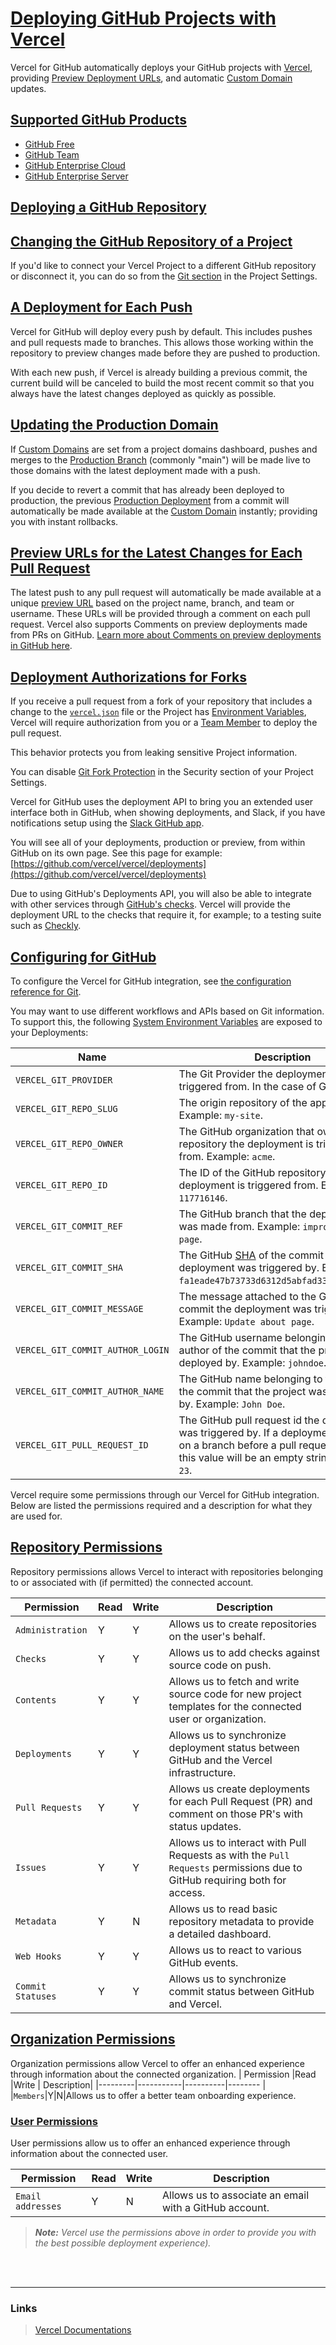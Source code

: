 # [Deploying GitHub Projects with Vercel](https://vercel.com/docs/concepts/deployments/git/vercel-for-github#)

Vercel for GitHub automatically deploys your GitHub projects with [Vercel](https://vercel.com/), providing [Preview Deployment URLs](https://vercel.com/docs/concepts/deployments/preview-deployments#preview-urls), and automatic [Custom Domain](https://vercel.com/docs/concepts/projects/custom-domains) updates.

## [Supported GitHub Products](https://vercel.com/docs/concepts/deployments/git/vercel-for-github#supported-github-products)

-   [GitHub Free](https://github.com/pricing)
-   [GitHub Team](https://github.com/pricing)
-   [GitHub Enterprise Cloud](https://docs.github.com/en/get-started/learning-about-github/githubs-products#github-enterprise)
-   [GitHub Enterprise Server](https://vercel.com/docs/concepts/deployments/git/vercel-for-github#using-github-actions)

## [Deploying a GitHub Repository](https://vercel.com/docs/concepts/deployments/git/vercel-for-github#deploying-a-github-repository)

## [Changing the GitHub Repository of a Project](https://vercel.com/docs/concepts/deployments/git/vercel-for-github#changing-the-github-repository-of-a-project)

If you'd like to connect your Vercel Project to a different GitHub repository or disconnect it, you can do so from the  [Git section](https://vercel.com/docs/v2/platform/projects#git)  in the Project Settings.

## [A Deployment for Each Push](https://vercel.com/docs/concepts/deployments/git/vercel-for-github#a-deployment-for-each-push)

Vercel for GitHub will  deploy every push by default. This includes pushes and pull requests made to branches. This allows those working within the repository to preview changes made before they are pushed to production.

With each new push, if Vercel is already building a previous commit, the current build will be canceled to build the most recent commit so that you always have the latest changes deployed as quickly as possible.

## [Updating the Production Domain](https://vercel.com/docs/concepts/deployments/git/vercel-for-github#updating-the-production-domain)

If  [Custom Domains](https://vercel.com/docs/concepts/projects/custom-domains)  are set from a project domains dashboard, pushes and merges to the  [Production Branch](https://vercel.com/docs/concepts/deployments/git#production-branch)  (commonly "main") will be made live to those domains with the latest deployment made with a push.

If you decide to revert a commit that has already been deployed to production, the previous  [Production Deployment](https://vercel.com/docs/concepts/deployments/environments#production)  from a commit will automatically be made available at the  [Custom Domain](https://vercel.com/docs/concepts/projects/custom-domains)  instantly; providing you with instant rollbacks.

## [Preview URLs for the Latest Changes for Each Pull Request](https://vercel.com/docs/concepts/deployments/git/vercel-for-github#preview-urls-for-the-latest-changes-for-each-pull-request)

The latest push to any pull request will automatically be made available at a unique  [preview URL](https://vercel.com/docs/concepts/deployments/preview-deployments#preview-urls)  based on the project name, branch, and team or username. These URLs will be provided through a comment on each pull request. Vercel also supports Comments on preview deployments made from PRs on GitHub.  [Learn more about Comments on preview deployments in GitHub here](https://vercel.com/docs/concepts/deployments/preview-deployments#github-integration).

## [Deployment Authorizations for Forks](https://vercel.com/docs/concepts/deployments/git/vercel-for-github#deployment-authorizations-for-forks)

If you receive a pull request from a fork of your repository that includes a change to the  [`vercel.json`](https://vercel.com/docs/cli)  file or the Project has  [Environment Variables](https://vercel.com/docs/concepts/projects/environment-variables), Vercel will require authorization from you or a  [Team Member](https://vercel.com/docs/teams-and-accounts/team-members-and-roles)  to deploy the pull request.

This behavior protects you from leaking sensitive Project information.

You can disable  [Git Fork Protection](https://vercel.com/docs/concepts/projects/overview#git-fork-protection)  in the Security section of your Project Settings.

Vercel for GitHub uses the deployment API to bring you an extended user interface both in GitHub, when showing deployments, and Slack, if you have notifications setup using the  [Slack GitHub app](https://slack.github.com/).

You will see all of your deployments, production or preview, from within GitHub on its own page. See this page for example:  [https://github.com/vercel/vercel/deployments](https://github.com/vercel/vercel/deployments)

Due to using GitHub's Deployments API, you will also be able to integrate with other services through  [GitHub's checks](https://help.github.com/en/articles/about-status-checks). Vercel will provide the deployment URL to the checks that require it, for example; to a testing suite such as  [Checkly](https://checklyhq.com/docs/cicd/github/).

## [Configuring for GitHub](https://vercel.com/docs/concepts/deployments/git/vercel-for-github#configuring-for-github)

To configure the Vercel for GitHub integration, see  [the configuration reference for Git](https://vercel.com/docs/concepts/projects/project-configuration/git-configuration).

You may want to use different workflows and APIs based on Git information. To support this, the following  [System Environment Variables](https://vercel.com/docs/concepts/projects/environment-variables#system-environment-variables)  are exposed to your Deployments:

| Name | Description |
| ----------- | ----------- |
| `VERCEL_GIT_PROVIDER` | The Git Provider the deployment is triggered from. In the case of Git|
|`VERCEL_GIT_REPO_SLUG`|The origin repository of the app on GitHub.  Example:  `my-site`.|
|`VERCEL_GIT_REPO_OWNER`|The GitHub organization that owns the repository the deployment is triggered from.  Example:  `acme`.
|`VERCEL_GIT_REPO_ID`|The ID of the GitHub repository the deployment is triggered from.  Example:  `117716146`.
|`VERCEL_GIT_COMMIT_REF`|The GitHub branch that the deployment was made from.  Example:  `improve-about-page`.
|`VERCEL_GIT_COMMIT_SHA`|The GitHub  [SHA](https://help.github.com/articles/github-glossary/#commit)  of the commit the deployment was triggered by.  Example:  `fa1eade47b73733d6312d5abfad33ce9e4068081`.
|`VERCEL_GIT_COMMIT_MESSAGE`|The message attached to the GitHub commit the deployment was triggered by.  Example:  `Update about page`.
|`VERCEL_GIT_COMMIT_AUTHOR_LOGIN`|The GitHub username belonging to the author of the commit that the project was deployed by.  Example:  `johndoe`.
|`VERCEL_GIT_COMMIT_AUTHOR_NAME`|The GitHub name belonging to the author of the commit that the project was deployed by.  Example:  `John Doe`.
|`VERCEL_GIT_PULL_REQUEST_ID`|The GitHub pull request id the deployment was triggered by. If a deployment is created on a branch before a pull request is made, this value will be an empty string.  Example:  `23`.


Vercel require some permissions through our Vercel for GitHub integration. Below are listed the permissions required and a description for what they are used for.

## [Repository Permissions](https://vercel.com/docs/concepts/deployments/git/vercel-for-github#repository-permissions)

Repository permissions allows Vercel to interact with repositories belonging to or associated with (if permitted) the connected account.

|  Permission |Read |Write | Description|
|---------|-----------|----------|-------- |
|`Administration`|Y|Y|Allows us to create repositories on the user's behalf.
|`Checks`|Y|Y|Allows us to add checks against source code on push.
|`Contents`|Y|Y|Allows us to fetch and write source code for new project templates for the connected user or organization.
|`Deployments`|Y|Y|Allows us to synchronize deployment status between GitHub and the  Vercel  infrastructure.
|`Pull Requests`|Y|Y|Allows us create deployments for each Pull Request (PR) and comment on those PR's with status updates.
|`Issues`|Y|Y|Allows us to interact with Pull Requests as with the  `Pull Requests`  permissions due to GitHub requiring both for access.
|`Metadata`|Y|N|Allows us to read basic repository metadata to provide a detailed dashboard.
|`Web Hooks`|Y|Y|Allows us to react to various GitHub events.
|`Commit Statuses`|Y|Y|Allows us to synchronize commit status between GitHub and  Vercel.

## [Organization Permissions](https://vercel.com/docs/concepts/deployments/git/vercel-for-github#organization-permissions)

Organization permissions allow Vercel to offer an enhanced experience through information about the connected organization.
|  Permission |Read |Write | Description|
|---------|-----------|----------|-------- |
|`Members`|Y|N|Allows us to offer a better team onboarding experience.

### [User Permissions](https://vercel.com/docs/concepts/deployments/git/vercel-for-github#user-permissions)

User permissions allow us to offer an enhanced experience through information about the connected user.

|  Permission |Read |Write | Description|
|---------|-----------|----------|-------- |
|`Email addresses`|Y|N|Allows us to associate an email with a GitHub account.

> ***Note:** Vercel use the permissions above in order to provide you with the best possible deployment experience).*

<br>
<br>

---
### Links
 
>[Vercel Documentations ](https://vercel.com/docs)
